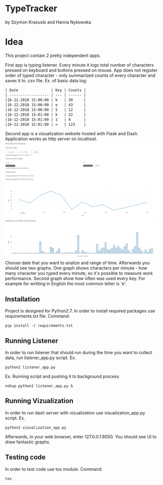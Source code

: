 # TypeTracker
by Szymon Krasuski and Hanna Nykowska

# Idea
This project contain 2 pretty independent apps.

First app is typing listener. Every minute it logs total number of characters pressed on keyboard and buttons pressed on mouse.
App does not register order of typed character - only summarized counts of every character and saves it to .csv file.
Ex. of basic data log:
```
| Date               | Key | Counts |
| ------------------ | --- | ------ |
|16-12-2018 15:00:00 | k   | 30     |
|16-12-2018 15:00:00 | e   | 43     |
|16-12-2018 15:00:00 | 5   | 12     |
|16-12-2018 15:01:00 | k   | 22     |
|16-12-2018 15:01:00 | 1   | 4      |
|16-12-2018 15:01:00 | =   | 123    |
```

Second app is a vizualization website hosted with Flask and Dash. 
Application works as http server on localhost.
![GUI](https://github.com/Dysproz/TypeTracker/blob/master/images/gui1.png)
![GUI](https://github.com/Dysproz/TypeTracker/blob/master/images/gui2.png)
Choose date that you want to analize and range of time.
Afterwards you should see two graphs.
One graph shows characters per minute - how many character you typed every minute, so it's possible to measure work performance.
Second graph show how often was used every key. For example for writting in English the most common letter is 'e'.


## Installation
Project is designed for Python2.7.
In order to install required packages use requirements.txt file.
Command:
```
pip install -r requirements.txt
```

## Running Listener
In order to run listener that should run during the time you want to collect data,
run listener_app.py script.
Ex.
```
python2 listener_app.py
```
Ex. Running script and pushing it to background process
```
nohup python2 listener_app.py &
```
## Running Vizualization
In order to run dash server with vizualization use
visualization_app.py script.
Ex.
```
python2 visualization_app.py
```
Afterwards, in your web browser, enter 127.0.0.1:8050.
You should see UI to draw fantastic graphs.

## Testing code
In order to test code use tox module.
Command:
```
tox
```
